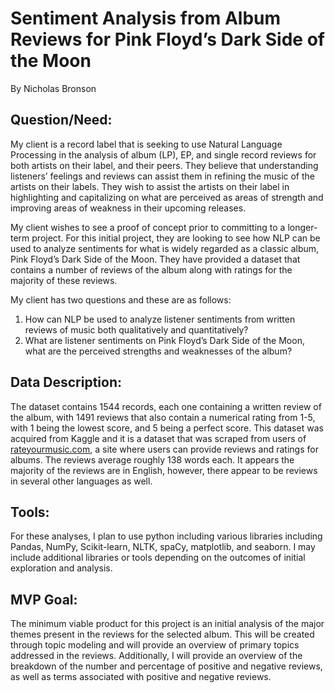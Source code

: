 # Sentiment Analysis from Album Reviews for Pink Floyd’s Dark Side of the Moon

By Nicholas Bronson

## Question/Need:

My client is a record label that is seeking to use Natural Language Processing in the analysis of album (LP), EP, and single record reviews for both artists on their label, and their peers. They believe that understanding listeners’ feelings and reviews can assist them in refining the music of the artists on their labels. They wish to assist the artists on their label in highlighting and capitalizing on what are perceived as areas of strength and improving areas of weakness in their upcoming releases. 

My client wishes to see a proof of concept prior to committing to a longer-term project. For this initial project, they are looking to see how NLP can be used to analyze sentiments for what is widely regarded as a classic album, Pink Floyd’s Dark Side of the Moon. They have provided a dataset that contains a number of reviews of the album along with ratings for the majority of these reviews. 

My client has two questions and these are as follows:

1) How can NLP be used to analyze listener sentiments from written reviews of music both qualitatively and quantitatively? 
2) What are listener sentiments on Pink Floyd’s Dark Side of the Moon, what are the perceived strengths and weaknesses of the album?  

## Data Description:

The dataset contains 1544 records, each one containing a written review of the album, with 1491 reviews that also contain a numerical rating from 1-5, with 1 being the lowest score, and 5 being a perfect score. This dataset was acquired from Kaggle and it is a dataset that was scraped from users of [rateyourmusic.com](www.rateyourmusic.com), a site where users can provide reviews and ratings for albums. The reviews average roughly 138 words each. It appears the majority of the reviews are in English, however, there appear to be reviews in several other languages as well. 

## Tools: 

For these analyses, I plan to use python including various libraries including Pandas, NumPy, Scikit-learn, NLTK, spaCy, matplotlib, and seaborn. I may include additional libraries or tools depending on the outcomes of initial exploration and analysis.

## MVP Goal: 

The minimum viable product for this project is an initial analysis of the major themes present in the reviews for the selected album. This will be created through topic modeling and will provide an overview of primary topics addressed in the reviews. Additionally, I will provide an overview of the breakdown of the number and percentage of positive and negative reviews, as well as terms associated with positive and negative reviews. 
